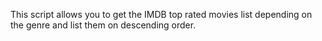 This script allows you to get the IMDB top rated movies list depending on the genre and list them on descending order.
